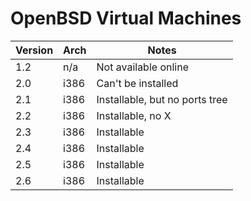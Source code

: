 # OpenBSD Virtual Machines

| Version | Arch    | Notes                          |
| ------- | ------- | ------------------------------ |
| 1.2     | n/a     | Not available online           |
| 2.0     | i386    | Can't be installed             |
| 2.1     | i386    | Installable, but no ports tree |
| 2.2     | i386    | Installable, no X              |
| 2.3     | i386    | Installable                    |
| 2.4     | i386    | Installable                    |
| 2.5     | i386    | Installable                    |
| 2.6     | i386    | Installable                    |
